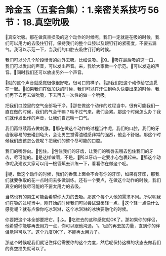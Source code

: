 # 玲金玉（五套合集）：1.亲密关系技巧 56节：18.真空吮吸

🎼真空吮吸。那在做真空损吸的这个动作的时候呢，我们一定就是在吸的时候，我们可以用力的去吸住钉钉，保持我们的整个口腔以及跟钉钉的紧密度，不要去漏气。我可以示范一下，当我们的口腔去吸住钉钉的时候。

我们可以分几个阶段慢慢的向外去吸。比如说吸。🎼Xi。🎼吸在最后吸的这一口，我们可以发出的声音，可以发出声音。来，我给大家做一个示范。🎼可以发送的声音。🎼同时我们还可以放出另外一个声音。

🎼就的这个声音就感觉很像很好吃，很可口的样子。🎼那我们把这个动作给它连贯在一起。🎼如果我们在做加快的时候，我们可以在汗住到龟头快要出来的时候，我们再下去再去做吮吸，下去再去一次性的做一个吮吸。

把我们口腔里的空气全部吸干净。🎼那在做这个动作的过程当中，很有可能我们一直在做的时候，我们的气会干嘛？喘不过气来，我们会累。那这个时候怎么办？我们就作发出作的声音，让我们自己喘一口气。

我们再继续再去做刺激。🎼那在做这个动作的过程当中呢，我们的口腔，我们的牙齿很容易的去碰到龟头，会让男生觉得油磁感非常的强烈，他会不舒服。那这个时候我们应该怎么做呢？把我们的整个尽可能的口腔。

我们的嘴唇向。🎼包住。🎼包住我们的牙齿，让我们的嘴唇去哦去包住我们的牙齿，尽可能的。🎼是这样做啊，不是。🎼所以牙齿一定要小心包裹起来。🎼那这个动作呢我建议大家可以用一根香蕉去训练一下，看看你在做这个呃。

🎼呃，做这个动作的时候，我们的香蕉上面会不会有你的牙印，如果有牙印，那我们就要争取的花一点时间去多做训练。还有一个要点，在做这个动作的时候，我们真空的时候尽可能的不要太用力的去吸。

当然也有的男生可能会希望你大力的去吸。那这个每个人他的需求不同。所以呢我们在吸的过程当中，刚开始的时候我们可以尝试温柔轻一点。🎼这个轻一点像什么感觉呢？就有点像你吃冰淇淋，这个冰淇淋的冰快要融化的时候。

你要把这个冰全部要把它。🎼ふ。🎼吃进去的这种感觉就OK了。那如果你的伴侣，他希望你能够再去用力一点，你可以跟他沟通，1。1点的再去加力量，直到你的伴侣觉得可以了。这个力度OK了，不能再太用力了。

那这个时候呢我们就记住伴侣需要你的这个力度，然后呢保持这样的状态去做我们的真空损失就可以了。